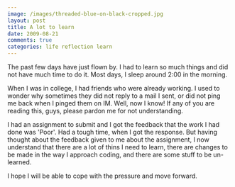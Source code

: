 ```yaml
---
image: /images/threaded-blue-on-black-cropped.jpg
layout: post
title: A lot to learn
date: 2009-08-21
comments: true
categories: life reflection learn
---
```

The past few days have just flown by. I had to learn so much things and did not have much time to do it. Most days, I sleep around 2:00 in the morning.

When I was in college, I had friends who were already working. I used to wonder why sometimes they did not reply to a mail I sent, or did not ping me back when I pinged them on IM. Well, now I know! If any of you are reading this, guys, please pardon me for not understanding.

I had an assignment to submit and I got the feedback that the work I had done was 'Poor'. Had a tough time, when I got the response. But having thought about the feedback given to me about the assignment, I now understand that there are a lot of thins I need to learn, there are changes to be made in the way I approach coding, and there are some stuff to be un-learned.

I hope I will be able to cope with the pressure and move forward.
